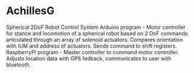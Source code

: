 # AchillesG
Spherical 2DoF Robot Control System
Arduino program - 
Motor controller for stance and locomotion of a spherical robot based on 2 DoF commands articulated through an array of solenoid actuators. Compares orientation with IUM and address of actuators. Sends command to shift registers.
RaspberryPi program - 
Master controller to command motor controller. Adjusts location data with GPS fedback, communicates to user with bluetooth.
